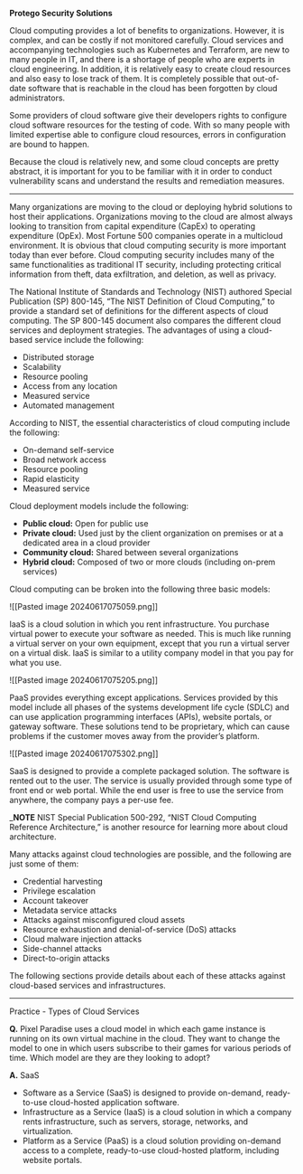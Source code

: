 **Protego Security Solutions**

Cloud computing provides a lot of benefits to organizations. However, it is complex, and can be costly if not monitored carefully. Cloud services and accompanying technologies such as Kubernetes and Terraform, are new to many people in IT, and there is a shortage of people who are experts in cloud engineering. In addition, it is relatively easy to create cloud resources and also easy to lose track of them. It is completely possible that out-of-date software that is reachable in the cloud has been forgotten by cloud administrators.

Some providers of cloud software give their developers rights to configure cloud software resources for the testing of code. With so many people with limited expertise able to configure cloud resources, errors in configuration are bound to happen.

Because the cloud is relatively new, and some cloud concepts are pretty abstract, it is important for you to be familiar with it in order to conduct vulnerability scans and understand the results and remediation measures.

---

Many organizations are moving to the cloud or deploying hybrid solutions to host their applications. Organizations moving to the cloud are almost always looking to transition from capital expenditure (CapEx) to operating expenditure (OpEx). Most Fortune 500 companies operate in a multicloud environment. It is obvious that cloud computing security is more important today than ever before. Cloud computing security includes many of the same functionalities as traditional IT security, including protecting critical information from theft, data exfiltration, and deletion, as well as privacy.

The National Institute of Standards and Technology (NIST) authored Special Publication (SP) 800-145, “The NIST Definition of Cloud Computing,” to provide a standard set of definitions for the different aspects of cloud computing. The SP 800-145 document also compares the different cloud services and deployment strategies. The advantages of using a cloud-based service include the following:

- Distributed storage
- Scalability
- Resource pooling
- Access from any location
- Measured service
- Automated management

According to NIST, the essential characteristics of cloud computing include the following:

- On-demand self-service
- Broad network access
- Resource pooling
- Rapid elasticity
- Measured service

Cloud deployment models include the following:

- **Public cloud:** Open for public use
- **Private cloud:** Used just by the client organization on premises or at a dedicated area in a cloud provider
- **Community cloud:** Shared between several organizations
- **Hybrid cloud:** Composed of two or more clouds (including on-prem services)

Cloud computing can be broken into the following three basic models:

![[Pasted image 20240617075059.png]]

IaaS is a cloud solution in which you rent infrastructure. You purchase virtual power to execute your software as needed. This is much like running a virtual server on your own equipment, except that you run a virtual server on a virtual disk. IaaS is similar to a utility company model in that you pay for what you use.

![[Pasted image 20240617075205.png]]

PaaS provides everything except applications. Services provided by this model include all phases of the systems development life cycle (SDLC) and can use application programming interfaces (APIs), website portals, or gateway software. These solutions tend to be proprietary, which can cause problems if the customer moves away from the provider’s platform.

![[Pasted image 20240617075302.png]]

SaaS is designed to provide a complete packaged solution. The software is rented out to the user. The service is usually provided through some type of front end or web portal. While the end user is free to use the service from anywhere, the company pays a per-use fee.

_**NOTE** NIST Special Publication 500-292, “NIST Cloud Computing Reference Architecture,” is another resource for learning more about cloud architecture.

Many attacks against cloud technologies are possible, and the following are just some of them:

- Credential harvesting
- Privilege escalation
- Account takeover
- Metadata service attacks
- Attacks against misconfigured cloud assets
- Resource exhaustion and denial-of-service (DoS) attacks
- Cloud malware injection attacks
- Side-channel attacks
- Direct-to-origin attacks

The following sections provide details about each of these attacks against cloud-based services and infrastructures.

---
Practice - Types of Cloud Services

**Q.** Pixel Paradise uses a cloud model in which each game instance is running on its own virtual machine in the cloud. They want to change the model to one in which users subscribe to their games for various periods of time. Which model are they are they looking to adopt?

**A.** SaaS 
- Software as a Service (SaaS) is designed to provide on-demand, ready-to-use cloud-hosted application software.
- Infrastructure as a Service (IaaS) is a cloud solution in which a company rents infrastructure, such as servers, storage, networks, and virtualization.
- Platform as a Service (PaaS) is a cloud solution providing on-demand access to a complete, ready-to-use cloud-hosted platform, including website portals.
